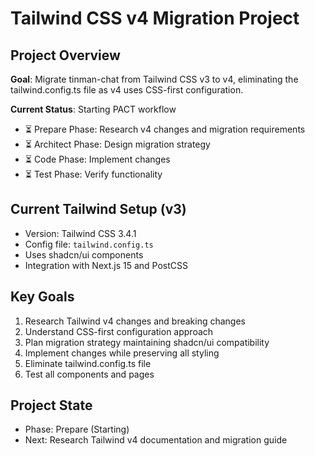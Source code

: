 # Tailwind CSS v4 Migration Project

## Project Overview
**Goal**: Migrate tinman-chat from Tailwind CSS v3 to v4, eliminating the tailwind.config.ts file as v4 uses CSS-first configuration.

**Current Status**: Starting PACT workflow
- ⏳ Prepare Phase: Research v4 changes and migration requirements
- ⏳ Architect Phase: Design migration strategy  
- ⏳ Code Phase: Implement changes
- ⏳ Test Phase: Verify functionality

## Current Tailwind Setup (v3)
- Version: Tailwind CSS 3.4.1
- Config file: `tailwind.config.ts`
- Uses shadcn/ui components
- Integration with Next.js 15 and PostCSS

## Key Goals
1. Research Tailwind v4 changes and breaking changes
2. Understand CSS-first configuration approach
3. Plan migration strategy maintaining shadcn/ui compatibility
4. Implement changes while preserving all styling
5. Eliminate tailwind.config.ts file
6. Test all components and pages

## Project State
- Phase: Prepare (Starting)
- Next: Research Tailwind v4 documentation and migration guide